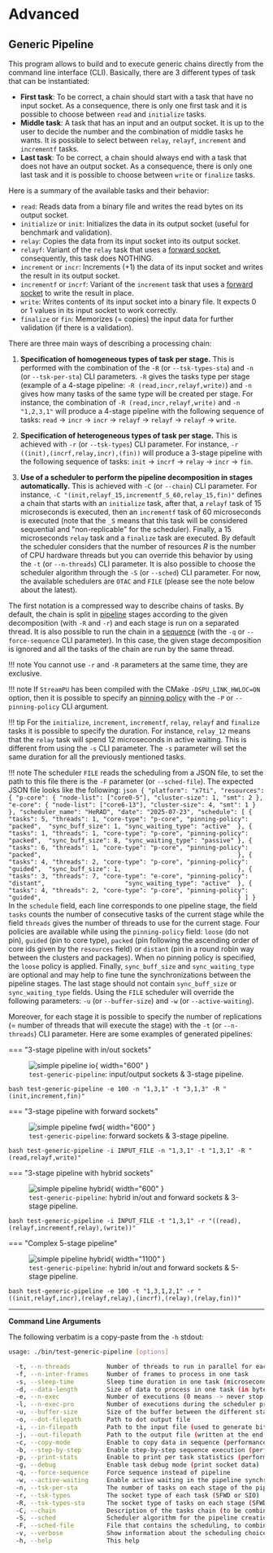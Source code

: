 # Advanced

## Generic Pipeline

This program allows to build and to execute generic chains directly from the 
command line interface (CLI). Basically, there are 3 different types of task 
that can be instantiated:

- **First task**: To be correct, a chain should start with a task that have no 
  input socket. As a consequence, there is only one first task and it is 
  possible to choose between `read` and `initialize` tasks.
- **Middle task**: A task that has an input and an output socket. It is up to 
  the user to decide the number and the combination of middle tasks he wants. It 
  is possible to select between `relay`, `relayf`, `increment` and `incrementf` 
  tasks.
- **Last task**: To be correct, a chain should always end with a task that does 
  not have an output socket. As a consequence, there is only one last task and 
  it is possible to choose between `write` or `finalize` tasks.

Here is a summary of the available tasks and their behavior:

- `read`: Reads data from a binary file and writes the read bytes on its output 
  socket.
- `initialize` or `init`: Initializes the data in its output socket (useful for 
  benchmark and validation).
- `relay`: Copies the data from its input socket into its output socket.
- `relayf`: Variant of the `relay` task that uses 
  a [forward socket](socket_fwd.md), consequently, this task does NOTHING.
- `increment` or `incr`: Increments (+1) the data of its input socket and writes 
  the result in its output socket.
- `incrementf` or `incrf`: Variant of the `increment` task that uses 
  a [forward socket](socket_fwd.md) to write the result in place.
- `write`: Writes contents of its input socket into a binary file. It expects 0 
  or 1 values in its input socket to work correctly. 
- `finalize` or `fin`: Memorizes (= copies) the input data for further 
  validation (if there is a validation). 

There are three main ways of describing a processing chain:

1. **Specification of homogeneous types of task per stage.** This is performed 
   with the combination of the `-R` (or `--tsk-types-sta`) and `-n` 
   (or `--tsk-per-sta`) CLI parameters. `-R` gives the tasks type per stage 
   (example of a 4-stage pipeline: `-R (read,incr,relayf,write)`) and `-n` gives 
   how many tasks of the same type will be created per stage. For instance, the 
   combination of `-R (read,incr,relayf,write)` and `-n "1,2,3,1"` will produce 
   a 4-stage pipeline with the following sequence of tasks: `read` $\rightarrow$ 
   `incr` $\rightarrow$ `incr` $\rightarrow$ `relayf` $\rightarrow$ `relayf` 
   $\rightarrow$ `relayf` $\rightarrow$ `write`.

2. **Specification of heterogeneous types of task per stage.** This is achieved 
   with `-r` (or `--tsk-types`) CLI parameter. For instance, 
   `-r ((init),(incrf,relay,incr),(fin))` will produce a 3-stage pipeline with 
   the following sequence of tasks: `init` $\rightarrow$ `incrf` $\rightarrow$ 
   `relay` $\rightarrow$ `incr` $\rightarrow$ `fin`.

3. **Use of a scheduler to perform the pipeline decomposition in stages 
   automatically.** This is achieved with `-C` (or `--chain`) CLI parameter.
   For instance, `-C "(init,relayf_15,incrementf_S_60,relay_15,fin)"` defines
   a chain that starts with an `initialize` task, after that, a `relayf` task of 
   15 microseconds is executed, then an `incrementf` task of 60 microseconds is 
   executed (note that the `_S` means that this task will be considered 
   sequential and "non-replicable" for the scheduler). Finally, a 15 
   microseconds `relay` task and a `finalize` task are executed. By default the 
   scheduler considers that the number of resources $R$ is the number of CPU 
   hardware threads but you can override this behavior by using the `-t` (or 
   `--n-threads`) CLI parameter. It is also possible to choose the scheduler 
   algorithm through the `-S` (or `--sched`) CLI parameter. For now, the 
   available schedulers are `OTAC` and `FILE` (please see the note below about 
   the latest).

The first notation is a compressed way to describe chains of tasks. By default, 
the chain is split in [pipeline](pipeline.md) stages according to the given 
decomposition (with `-R` and `-r`) and each stage is run on a separated thread. 
It is also possible to run the chain in a [sequence](sequence.md) (with the `-q` 
or `--force-sequence` CLI parameter). In this case, the given stage 
decomposition is ignored and all the tasks of the chain are run by the same 
thread. 

!!! note
    You cannot use `-r` and `-R` parameters at the same time, they are 
    exclusive.

!!! note
    If `StreamPU` has been compiled with the CMake `-DSPU_LINK_HWLOC=ON` option,
    then it is possible to specify an [pinning policy](thread_pinning.md) with 
    the `-P` or `--pinning-policy` CLI argument.

!!! tip
    For the `initialize`, `increment`, `incrementf`, `relay`, `relayf` and 
    `finalize` tasks it is possible to specify the duration. For instance, 
    `relay_12` means that the `relay` task will spend 12 microseconds in active 
    waiting. This is different from using the `-s` CLI parameter. The `-s` 
    parameter will set the same duration for all the previously mentioned tasks.

!!! note
    The scheduler `FILE` reads the scheduling from a JSON file, to set the path
    to this file there is the `-F` parameter (or `--sched-file`).
    The expected JSON file looks like the following:
    ```json
    {
    "platform": "x7ti",
    "resources": {
      "p-core": {
        "node-list": ["core0-5"],
        "cluster-size": 1,
        "smt": 2
      },
      "e-core": {
        "node-list": ["core6-13"],
        "cluster-size": 4,
        "smt": 1
      }
    },
    "scheduler_name": "HeRAD",
    "date": "2025-07-23",
    "schedule": [
        { "tasks": 5, "threads": 1, "core-type": "p-core", "pinning-policy": "packed",  "sync_buff_size": 1, "sync_waiting_type": "active"  },
        { "tasks": 1, "threads": 1, "core-type": "p-core", "pinning-policy": "packed",  "sync_buff_size": 8, "sync_waiting_type": "passive" },
        { "tasks": 6, "threads": 1, "core-type": "p-core", "pinning-policy": "packed",                                                      },
        { "tasks": 4, "threads": 2, "core-type": "p-core", "pinning-policy": "guided",  "sync_buff_size": 1,                                },
        { "tasks": 3, "threads": 7, "core-type": "e-core", "pinning-policy": "distant",                      "sync_waiting_type": "active"  },
        { "tasks": 4, "threads": 2, "core-type": "p-core", "pinning-policy": "guided",                                                      }
      ]
    }
    ```
    In the `schedule` field, each line corresponds to one pipeline stage, the 
    field `tasks` counts the number of consecutive tasks of the current stage 
    while the field `threads` gives the number of threads to use for the 
    current stage. Four policies are available while using the `pinning-policy` 
    field: `loose` (do not pin), `guided` (pin to core type), `packed` (pin 
    following the ascending order of core ids given by the `resources` field) or 
    `distant` (pin in a round robin way between the clusters and packages). When
    no pinning policy is specified, the `loose` policy is applied. Finally, 
    `sync_buff_size` and `sync_waiting_type` are optional and may help to fine 
    tune the synchronizations between the pipeline stages. The last stage should 
    not contain `sync_buff_size` or `sync_waiting_type` fields. Using the `FILE` 
    scheduler will override the following parameters: `-u` (or `--buffer-size`) 
    and `-w` (or `--active-waiting`).

Moreover, for each stage it is possible to specify the number of replications 
(= number of threads that will execute the stage) with the `-t` 
(or `--n-threads`) CLI parameter. Here are some examples of generated pipelines:

=== "3-stage pipeline with in/out sockets" 
    <figure markdown>
      ![simple pipeline io](./assets/test_generic_pipeline_io.svg){ width="600" }
      <figcaption>`test-generic-pipeline`: input/output sockets & 3-stage pipeline.</figcaption>
    </figure>
    ```bash
    test-generic-pipeline -e 100 -n "1,3,1" -t "3,1,3" -R "(init,increment,fin)"
    ```

=== "3-stage pipeline with forward sockets"
    <figure markdown>
      ![simple pipeline fwd](./assets/test_generic_pipeline_fwd.svg){ width="600" }
      <figcaption>`test-generic-pipeline`: forward sockets & 3-stage pipeline.</figcaption>
    </figure>
    ```bash
    test-generic-pipeline -i INPUT_FILE -n "1,3,1" -t "1,3,1" -R "(read,relayf,write)"
    ```

=== "3-stage pipeline with hybrid sockets"
    <figure markdown>
      ![simple pipeline hybrid](./assets/test_generic_pipeline_hybrid.svg){ width="600" }
      <figcaption>`test-generic-pipeline`: hybrid in/out and forward sockets & 3-stage pipeline.</figcaption>
    </figure>
    ```bash
    test-generic-pipeline -i INPUT_FILE -t "1,3,1" -r "((read),(relayf,incrementf,relay),(write))"
    ```

=== "Complex 5-stage pipeline"
    <figure markdown>
      ![simple pipeline hybrid](./assets/test_generic_pipeline_hybrid_5_stages.svg){ width="1100" }
      <figcaption>`test-generic-pipeline`: hybrid in/out and forward sockets & 5-stage pipeline.</figcaption>
    </figure>
    ```bash
    test-generic-pipeline -e 100 -t "1,3,1,2,1" -r "((init,relayf,incr),(relayf,relay),(incrf),(relay),(relay,fin))"
    ```

------

**Command Line Arguments**

The following verbatim is a copy-paste from the `-h` stdout:

```bash
usage: ./bin/test-generic-pipeline [options]

  -t, --n-threads          Number of threads to run in parallel for each stage                   [empty]
  -f, --n-inter-frames     Number of frames to process in one task                               [1]
  -s, --sleep-time         Sleep time duration in one task (microseconds)                        [5]
  -d, --data-length        Size of data to process in one task (in bytes)                        [2048]
  -e, --n-exec             Number of executions (0 means -> never stop because of this counter)  [0]
  -l, --n-exec-pro         Number of executions during the scheduler profiling phase             [100]
  -u, --buffer-size        Size of the buffer between the different stages of the pipeline       [16]
  -o, --dot-filepath       Path to dot output file                                               [empty]
  -i, --in-filepath        Path to the input file (used to generate bits of the chain)           [empty]
  -j, --out-filepath       Path to the output file (written at the end of the chain)             ["file.out"]
  -c, --copy-mode          Enable to copy data in sequence (performance will be reduced)         [false]
  -b, --step-by-step       Enable step-by-step sequence execution (performance will be reduced)  [false]
  -p, --print-stats        Enable to print per task statistics (performance will be reduced)     [false]
  -g, --debug              Enable task debug mode (print socket data)                            [false]
  -q, --force-sequence     Force sequence instead of pipeline                                    [false]
  -w, --active-waiting     Enable active waiting in the pipeline synchronizations                [false]
  -n, --tsk-per-sta        The number of tasks on each stage of the pipeline                     [empty]
  -r, --tsk-types          The socket type of each task (SFWD or SIO)                            [empty]
  -R, --tsk-types-sta      The socket type of tasks on each stage (SFWD or SIO)                  [empty]
  -C, --chain              Description of the tasks chain (to be combined with '-S' param)       [empty]
  -S, --sched              Scheduler algorithm for the pipeline creation ('OTAC', 'FILE')        ["OTAC"]
  -F, --sched-file         File that contains the scheduling, to combine with 'FILE' scheduler   ["sched.json"]
  -v, --verbose            Show information about the scheduling choices                         [false]
  -h, --help               This help                                                             [false]
```
